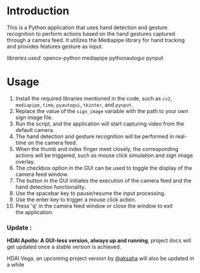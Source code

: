 # Introduction
This is a Python application that uses hand detection and gesture recognition to perform actions based on the hand gestures captured through a camera feed. It utilizes the Mediapipe library for hand tracking and provides features gesture as input.

*libraries used:*
opencv-python
mediapipe
pythonautogui
pynput

# Usage

1. Install the required libraries mentioned in the code, such as `cv2`, `mediapipe`, `time`, `pyautogui`, `tkinter`, and `pynput`.
2. Replace the value of the `sign_image` variable with the path to your own sign image file.
3. Run the script, and the application will start capturing video from the default camera.
4. The hand detection and gesture recognition will be performed in real-time on the camera feed.
5. When the thumb and index finger meet closely, the corresponding actions will be triggered, such as mouse click simulation and sign image overlay.
6. The checkbox option in the GUI can be used to toggle the display of the camera feed window.
7. The button in the GUI initiates the execution of the camera feed and the hand detection functionality.
8. Use the spacebar key to pause/resume the input processing.
9. Use the enter key to trigger a mouse click action.
10. Press 'q' in the camera feed window or close the window to exit the application. 

### Update :

**HDAI Apollo:  A GUI-less version, always up and running**,
project docs will get updated once a stable version is achieved.

HDAI Vega, an upcoming project version by [@aksaha](https://github.com/aksahaha) will also be updated in a while
